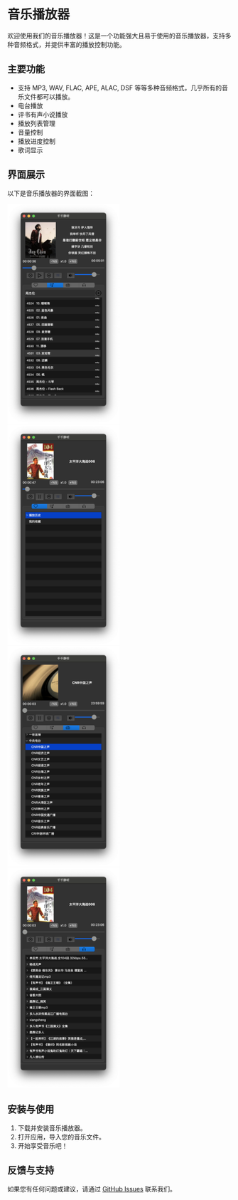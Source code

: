# 音乐播放器

欢迎使用我们的音乐播放器！这是一个功能强大且易于使用的音乐播放器，支持多种音频格式，并提供丰富的播放控制功能。

## 主要功能

- 支持 MP3, WAV, FLAC, APE, ALAC, DSF 等等多种音频格式，几乎所有的音乐文件都可以播放。
- 电台播放
- 评书有声小说播放
- 播放列表管理
- 音量控制
- 播放进度控制
- 歌词显示

## 界面展示

以下是音乐播放器的界面截图：

<img src="https://github.com/yzzyzz/qianqianrelease/blob/main/images/music.png" width="50%">
<img src="https://github.com/yzzyzz/qianqianrelease/blob/main/images/playlist.png" width="50%">
<img src="https://github.com/yzzyzz/qianqianrelease/blob/main/images/station.png" width="50%">
<img src="https://github.com/yzzyzz/qianqianrelease/blob/main/images/books.png" width="50%">


## 安装与使用

1. 下载并安装音乐播放器。
2. 打开应用，导入您的音乐文件。
3. 开始享受音乐吧！

## 反馈与支持

如果您有任何问题或建议，请通过 [GitHub Issues](https://github.com/yzzyzz/qianqianrelease/issues) 联系我们。